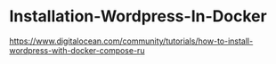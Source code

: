 # Installation-Wordpress-In-Docker


https://www.digitalocean.com/community/tutorials/how-to-install-wordpress-with-docker-compose-ru